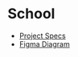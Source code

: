 # School

- [Project Specs](School.docx)
- [Figma Diagram](https://www.figma.com/file/P7ff1oRxUTfN7m80P91pP3/RTC?node-id=109%3A140)
